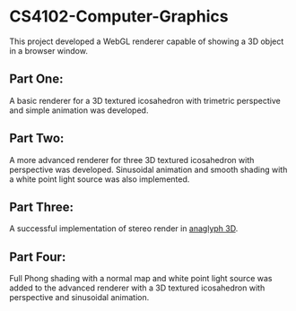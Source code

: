 # CS4102-Computer-Graphics
This project developed a WebGL renderer capable of showing a 3D object in a browser window.

## Part One:

A basic renderer for a 3D textured icosahedron with trimetric perspective and simple animation was developed. 

## Part Two:

A more advanced renderer for three 3D textured icosahedron with perspective was developed. Sinusoidal animation and smooth shading with a white point light source was also implemented. 

## Part Three:

A successful implementation of stereo render in [anaglyph 3D](https://en.wikipedia.org/wiki/Anaglyph_3D).

## Part Four:

Full Phong shading with a normal map and white point light source was added to the advanced renderer with a 3D textured icosahedron with perspective and sinusoidal animation. 
